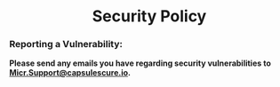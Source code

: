 # <b><div align="center"> Security Policy 


<!-- (TK!NEED)
This section needs to be fully set up and although
it may contain info from the Support Doc, the security policy page 
should have its own specific information related to specific, and general
security threats.
-->

<!-- ## Supported Versions 

Use this section to tell people about which versions of your project are
currently being supported with security updates.

| Version | Supported          |
| ------- | ------------------ |
| 5.1.x   | :white_check_mark: |
| 5.0.x   | :x:                |
| 4.0.x   | :white_check_mark: |
| < 4.0   | :x:                |
-->

### Reporting a Vulnerability:

Please send any emails you have regarding security vulnerabilities to Micr.Support@capsulescure.io. 


